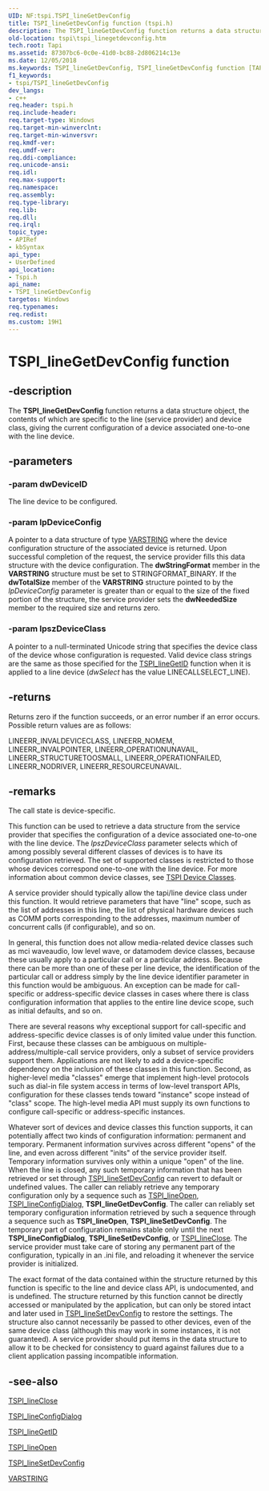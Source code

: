 ```yaml
---
UID: NF:tspi.TSPI_lineGetDevConfig
title: TSPI_lineGetDevConfig function (tspi.h)
description: The TSPI_lineGetDevConfig function returns a data structure object, the contents of which are specific to the line (service provider) and device class, giving the current configuration of a device associated one-to-one with the line device.
old-location: tspi\tspi_linegetdevconfig.htm
tech.root: Tapi
ms.assetid: 87307bc6-0c0e-41d0-bc88-2d806214c13e
ms.date: 12/05/2018
ms.keywords: TSPI_lineGetDevConfig, TSPI_lineGetDevConfig function [TAPI 2.2], _tspi_tspi_linegetdevconfig, tspi.tspi_linegetdevconfig, tspi/TSPI_lineGetDevConfig
f1_keywords:
- tspi/TSPI_lineGetDevConfig
dev_langs:
- c++
req.header: tspi.h
req.include-header: 
req.target-type: Windows
req.target-min-winverclnt: 
req.target-min-winversvr: 
req.kmdf-ver: 
req.umdf-ver: 
req.ddi-compliance: 
req.unicode-ansi: 
req.idl: 
req.max-support: 
req.namespace: 
req.assembly: 
req.type-library: 
req.lib: 
req.dll: 
req.irql: 
topic_type:
- APIRef
- kbSyntax
api_type:
- UserDefined
api_location:
- Tspi.h
api_name:
- TSPI_lineGetDevConfig
targetos: Windows
req.typenames: 
req.redist: 
ms.custom: 19H1
---
```


# TSPI_lineGetDevConfig function


## -description


The 
<b>TSPI_lineGetDevConfig</b> function returns a data structure object, the contents of which are specific to the line (service provider) and device class, giving the current configuration of a device associated one-to-one with the line device.


## -parameters




### -param dwDeviceID

The line device to be configured.


### -param lpDeviceConfig

A pointer to a data structure of type 
<a href="https://docs.microsoft.com/windows/desktop/api/tapi/ns-tapi-varstring">VARSTRING</a> where the device configuration structure of the associated device is returned. Upon successful completion of the request, the service provider fills this data structure with the device configuration. The <b>dwStringFormat</b> member in the 
<b>VARSTRING</b> structure must be set to STRINGFORMAT_BINARY. If the <b>dwTotalSize</b> member of the 
<b>VARSTRING</b> structure pointed to by the <i>lpDeviceConfig</i> parameter is greater than or equal to the size of the fixed portion of the structure, the service provider sets the <b>dwNeededSize</b> member to the required size and returns zero.


### -param lpszDeviceClass

A pointer to a null-terminated Unicode string that specifies the device class of the device whose configuration is requested. Valid device class strings are the same as those specified for the 
<a href="https://docs.microsoft.com/windows/desktop/api/tspi/nf-tspi-tspi_linegetid">TSPI_lineGetID</a> function when it is applied to a line device (<i>dwSelect</i> has the value LINECALLSELECT_LINE).


## -returns



Returns zero if the function succeeds, or an error number if an error occurs. Possible return values are as follows:

LINEERR_INVALDEVICECLASS, LINEERR_NOMEM, LINEERR_INVALPOINTER, LINEERR_OPERATIONUNAVAIL, LINEERR_STRUCTURETOOSMALL, LINEERR_OPERATIONFAILED, LINEERR_NODRIVER, LINEERR_RESOURCEUNAVAIL.




## -remarks



The call state is device-specific.

This function can be used to retrieve a data structure from the service provider that specifies the configuration of a device associated one-to-one with the line device. The <i>lpszDeviceClass</i> parameter selects which of among possibly several different classes of devices is to have its configuration retrieved. The set of supported classes is restricted to those whose devices correspond one-to-one with the line device. For more information about common device classes, see 
<a href="https://docs.microsoft.com/windows/desktop/Tapi/tspi-device-classes">TSPI Device Classes</a>.

A service provider should typically allow the tapi/line device class under this function. It would retrieve parameters that have "line" scope, such as the list of addresses in this line, the list of physical hardware devices such as COMM ports corresponding to the addresses, maximum number of concurrent calls (if configurable), and so on.

In general, this function does not allow media-related device classes such as mci waveaudio, low level wave, or datamodem device classes, because these usually apply to a particular call or a particular address. Because there can be more than one of these per line device, the identification of the particular call or address simply by the line device identifier parameter in this function would be ambiguous. An exception can be made for call-specific or address-specific device classes in cases where there is class configuration information that applies to the entire line device scope, such as initial defaults, and so on.

There are several reasons why exceptional support for call-specific and address-specific device classes is of only limited value under this function. First, because these classes can be ambiguous on multiple-address/multiple-call service providers, only a subset of service providers support them. Applications are not likely to add a device-specific dependency on the inclusion of these classes in this function. Second, as higher-level media "classes" emerge that implement high-level protocols such as dial-in file system access in terms of low-level transport APIs, configuration for these classes tends toward "instance" scope instead of "class" scope. The high-level media API must supply its own functions to configure call-specific or address-specific instances.

Whatever sort of devices and device classes this function supports, it can potentially affect two kinds of configuration information: permanent and temporary. Permanent information survives across different "opens" of the line, and even across different "inits" of the service provider itself. Temporary information survives only within a unique "open" of the line. When the line is closed, any such temporary information that has been retrieved or set through 
<a href="https://docs.microsoft.com/windows/desktop/api/tspi/nf-tspi-tspi_linesetdevconfig">TSPI_lineSetDevConfig</a> can revert to default or undefined values. The caller can reliably retrieve any temporary configuration only by a sequence such as 
<a href="https://docs.microsoft.com/windows/desktop/api/tspi/nf-tspi-tspi_lineopen">TSPI_lineOpen</a>, 
<a href="https://docs.microsoft.com/windows/desktop/api/tspi/nf-tspi-tspi_lineconfigdialog">TSPI_lineConfigDialog</a>, 
<b>TSPI_lineGetDevConfig</b>. The caller can reliably set temporary configuration information retrieved by such a sequence through a sequence such as 
<b>TSPI_lineOpen</b>, 
<b>TSPI_lineSetDevConfig</b>. The temporary part of configuration remains stable only until the next 
<b>TSPI_lineConfigDialog</b>, 
<b>TSPI_lineSetDevConfig</b>, or 
<a href="https://docs.microsoft.com/windows/desktop/api/tspi/nf-tspi-tspi_lineclose">TSPI_lineClose</a>. The service provider must take care of storing any permanent part of the configuration, typically in an .ini file, and reloading it whenever the service provider is initialized.

The exact format of the data contained within the structure returned by this function is specific to the line and device class API, is undocumented, and is undefined. The structure returned by this function cannot be directly accessed or manipulated by the application, but can only be stored intact and later used in 
<a href="https://docs.microsoft.com/windows/desktop/api/tspi/nf-tspi-tspi_linesetdevconfig">TSPI_lineSetDevConfig</a> to restore the settings. The structure also cannot necessarily be passed to other devices, even of the same device class (although this may work in some instances, it is not guaranteed). A service provider should put items in the data structure to allow it to be checked for consistency to guard against failures due to a client application passing incompatible information.




## -see-also




<a href="https://docs.microsoft.com/windows/desktop/api/tspi/nf-tspi-tspi_lineclose">TSPI_lineClose</a>



<a href="https://docs.microsoft.com/windows/desktop/api/tspi/nf-tspi-tspi_lineconfigdialog">TSPI_lineConfigDialog</a>



<a href="https://docs.microsoft.com/windows/desktop/api/tspi/nf-tspi-tspi_linegetid">TSPI_lineGetID</a>



<a href="https://docs.microsoft.com/windows/desktop/api/tspi/nf-tspi-tspi_lineopen">TSPI_lineOpen</a>



<a href="https://docs.microsoft.com/windows/desktop/api/tspi/nf-tspi-tspi_linesetdevconfig">TSPI_lineSetDevConfig</a>



<a href="https://docs.microsoft.com/windows/desktop/api/tapi/ns-tapi-varstring">VARSTRING</a>
 

 

